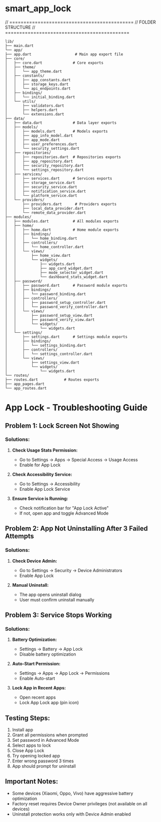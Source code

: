 # smart_app_lock
// ============================================
// FOLDER STRUCTURE
// ============================================

```
lib/
├── main.dart
└── app/
├── app.dart                    # Main app export file
├── core/
│   ├── core.dart              # Core exports
│   ├── theme/
│   │   └── app_theme.dart
│   ├── constants/
│   │   ├── app_constants.dart
│   │   ├── storage_keys.dart
│   │   └── api_endpoints.dart
│   ├── bindings/
│   │   └── initial_binding.dart
│   └── utils/
│       ├── validators.dart
│       ├── helpers.dart
│       └── extensions.dart
├── data/
│   ├── data.dart              # Data layer exports
│   ├── models/
│   │   ├── models.dart        # Models exports
│   │   ├── app_info_model.dart
│   │   ├── app_mode.dart
│   │   ├── user_preferences.dart
│   │   └── security_settings.dart
│   ├── repositories/
│   │   ├── repositories.dart  # Repositories exports
│   │   ├── app_repository.dart
│   │   ├── security_repository.dart
│   │   └── settings_repository.dart
│   ├── services/
│   │   ├── services.dart      # Services exports
│   │   ├── storage_service.dart
│   │   ├── security_service.dart
│   │   ├── notification_service.dart
│   │   └── platform_service.dart
│   └── providers/
│       ├── providers.dart      # Providers exports
│       ├── local_data_provider.dart
│       └── remote_data_provider.dart
├── modules/
│   ├── modules.dart           # All modules exports
│   ├── home/
│   │   ├── home.dart          # Home module exports
│   │   ├── bindings/
│   │   │   └── home_binding.dart
│   │   ├── controllers/
│   │   │   └── home_controller.dart
│   │   └── views/
│   │       ├── home_view.dart
│   │       └── widgets/
│   │           ├── widgets.dart
│   │           ├── app_card_widget.dart
│   │           ├── mode_selector_widget.dart
│   │           └── dashboard_stats_widget.dart
│   ├── password/
│   │   ├── password.dart      # Password module exports
│   │   ├── bindings/
│   │   │   └── password_binding.dart
│   │   ├── controllers/
│   │   │   ├── password_setup_controller.dart
│   │   │   └── password_verify_controller.dart
│   │   └── views/
│   │       ├── password_setup_view.dart
│   │       ├── password_verify_view.dart
│   │       └── widgets/
│   │           └── widgets.dart
│   └── settings/
│       ├── settings.dart      # Settings module exports
│       ├── bindings/
│       │   └── settings_binding.dart
│       ├── controllers/
│       │   └── settings_controller.dart
│       └── views/
│           ├── settings_view.dart
│           └── widgets/
│               └── widgets.dart
└── routes/
├── routes.dart            # Routes exports
├── app_pages.dart
└── app_routes.dart
```
# App Lock - Troubleshooting Guide

## Problem 1: Lock Screen Not Showing
### Solutions:
1. **Check Usage Stats Permission:**
   - Go to Settings → Apps → Special Access → Usage Access
   - Enable for App Lock

2. **Check Accessibility Service:**
   - Go to Settings → Accessibility
   - Enable App Lock Service

3. **Ensure Service is Running:**
   - Check notification bar for "App Lock Active"
   - If not, open app and toggle Advanced Mode

## Problem 2: App Not Uninstalling After 3 Failed Attempts
### Solutions:
1. **Check Device Admin:**
   - Go to Settings → Security → Device Administrators
   - Enable App Lock

2. **Manual Uninstall:**
   - The app opens uninstall dialog
   - User must confirm uninstall manually

## Problem 3: Service Stops Working
### Solutions:
1. **Battery Optimization:**
   - Settings → Battery → App Lock
   - Disable battery optimization

2. **Auto-Start Permission:**
   - Settings → Apps → App Lock → Permissions
   - Enable Auto-start

3. **Lock App in Recent Apps:**
   - Open recent apps
   - Lock App Lock app (pin icon)

## Testing Steps:
1. Install app
2. Grant all permissions when prompted
3. Set password in Advanced Mode
4. Select apps to lock
5. Close App Lock
6. Try opening locked app
7. Enter wrong password 3 times
8. App should prompt for uninstall

## Important Notes:
- Some devices (Xiaomi, Oppo, Vivo) have aggressive battery optimization
- Factory reset requires Device Owner privileges (not available on all devices)
- Uninstall protection works only with Device Admin enabled